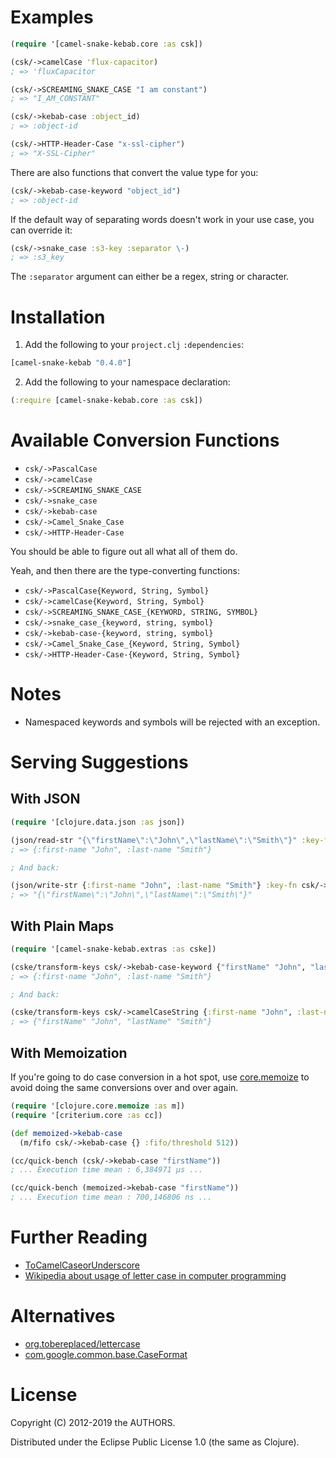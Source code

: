 # Examples

```clojure
(require '[camel-snake-kebab.core :as csk])

(csk/->camelCase 'flux-capacitor)
; => 'fluxCapacitor

(csk/->SCREAMING_SNAKE_CASE "I am constant")
; => "I_AM_CONSTANT"

(csk/->kebab-case :object_id)
; => :object-id

(csk/->HTTP-Header-Case "x-ssl-cipher")
; => "X-SSL-Cipher"
```

There are also functions that convert the value type for you:

```clojure
(csk/->kebab-case-keyword "object_id")
; => :object-id
```

If the default way of separating words doesn't work in your use case, you can override it:

```clojure
(csk/->snake_case :s3-key :separator \-)
; => :s3_key
```

The `:separator` argument can either be a regex, string or character.

# Installation

1. Add the following to your `project.clj` `:dependencies`:

```clojure
[camel-snake-kebab "0.4.0"]
```

2. Add the following to your namespace declaration:

```clojure
(:require [camel-snake-kebab.core :as csk])
```

# Available Conversion Functions

* `csk/->PascalCase`
* `csk/->camelCase`
* `csk/->SCREAMING_SNAKE_CASE`
* `csk/->snake_case`
* `csk/->kebab-case`
* `csk/->Camel_Snake_Case`
* `csk/->HTTP-Header-Case`

You should be able to figure out all what all of them do.

Yeah, and then there are the type-converting functions:

* `csk/->PascalCase{Keyword, String, Symbol}`
* `csk/->camelCase{Keyword, String, Symbol}`
* `csk/->SCREAMING_SNAKE_CASE_{KEYWORD, STRING, SYMBOL}`
* `csk/->snake_case_{keyword, string, symbol}`
* `csk/->kebab-case-{keyword, string, symbol}`
* `csk/->Camel_Snake_Case_{Keyword, String, Symbol}`
* `csk/->HTTP-Header-Case-{Keyword, String, Symbol}`

# Notes

* Namespaced keywords and symbols will be rejected with an exception.

# Serving Suggestions

## With JSON

```clojure
(require '[clojure.data.json :as json])

(json/read-str "{\"firstName\":\"John\",\"lastName\":\"Smith\"}" :key-fn csk/->kebab-case-keyword)
; => {:first-name "John", :last-name "Smith"}

; And back:

(json/write-str {:first-name "John", :last-name "Smith"} :key-fn csk/->camelCaseString)
; => "{\"firstName\":\"John\",\"lastName\":\"Smith\"}"
```

## With Plain Maps

```clojure
(require '[camel-snake-kebab.extras :as cske])

(cske/transform-keys csk/->kebab-case-keyword {"firstName" "John", "lastName" "Smith"})
; => {:first-name "John", :last-name "Smith"}

; And back:

(cske/transform-keys csk/->camelCaseString {:first-name "John", :last-name "Smith"})
; => {"firstName" "John", "lastName" "Smith"}
```

## With Memoization

If you're going to do case conversion in a hot spot, use [core.memoize](https://github.com/clojure/core.memoize) to avoid doing the same conversions over and over again.

```clojure
(require '[clojure.core.memoize :as m])
(require '[criterium.core :as cc])

(def memoized->kebab-case
  (m/fifo csk/->kebab-case {} :fifo/threshold 512))

(cc/quick-bench (csk/->kebab-case "firstName"))
; ... Execution time mean : 6,384971 µs ...

(cc/quick-bench (memoized->kebab-case "firstName"))
; ... Execution time mean : 700,146806 ns ...
```

# Further Reading

* [ToCamelCaseorUnderscore](http://citeseerx.ist.psu.edu/viewdoc/summary?doi=10.1.1.158.9499)
* [Wikipedia about usage of letter case in computer programming](http://en.wikipedia.org/wiki/Letter_case#Computers)

# Alternatives

* [org.tobereplaced/lettercase](https://github.com/ToBeReplaced/lettercase)
* [com.google.common.base.CaseFormat](http://docs.guava-libraries.googlecode.com/git-history/release/javadoc/com/google/common/base/CaseFormat.html)

# License

Copyright (C) 2012-2019 the AUTHORS.

Distributed under the Eclipse Public License 1.0 (the same as Clojure).
